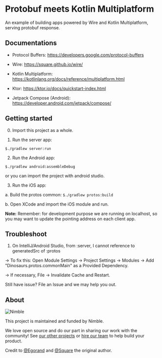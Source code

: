 # Protobuf meets Kotlin Multiplatform 

An example of building apps powered by Wire and Kotlin Multiplatform, serving protobuf response.

## Documentations

- Protocol Buffers: https://developers.google.com/protocol-buffers

- Wire: https://square.github.io/wire/

- Kotlin Multiplatform: https://kotlinlang.org/docs/reference/multiplatform.html

- Ktor: https://ktor.io/docs/quickstart-index.html

- Jetpack Compose (Android): https://developer.android.com/jetpack/compose/

## Getting started
  0. Import this project as a whole.

  1. Run the server app:

    $./gradlew server:run

  2. Run the Android app:

    $./gradlew android:assembleDebug
  or you can import the project with android studio.

  3. Run the iOS app:
 
   a. Build the protos common: `$./gradlew protos:build`
 
   b. Open XCode and import the iOS module and run.

**Note:** Remember: for development purpose we are running on localhost, so you may want to update the pointing address on each client app.

## Troubleshoot

1. On IntelliJ/Android Studio, from :server, I cannot reference to generatedSrc of :protos

 -> To fix this: Open Module Settings -> Project Settings -> Modules -> Add "Dinosaurs.protos.commonMain" as a Provided Dependency.

 -> If necessary, File -> Invalidate Cache and Restart.


Still have issue? File an Issue and we may help you out.


## About

![Nimble](https://assets.nimblehq.co/logo/dark/logo-dark-text-160.png)

This project is maintained and funded by Nimble.

We love open source and do our part in sharing our work with the community!
See [our other projects][community] or [hire our team][hire] to help build your product.

[community]: https://github.com/nimblehq
[hire]: https://nimblehq.co/

Credit to [@Egorand](https://github.com/Egorand) and [@Square](https://github.com/square) the original author.

